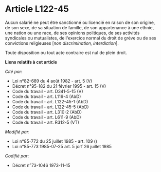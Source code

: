 # Article L122-45

Aucun salarié ne peut être sanctionné ou licencié en raison de son origine, de son sexe, de sa situation de famille, de son
appartenance à une ethnie, une nation ou une race, de ses opinions politiques, de ses activités syndicales ou mutualistes, de
l'exercice normal du droit de grève ou de ses convictions religieuses [*non discrimination, interdiction*].

Toute disposition ou tout acte contraire est nul de plein droit.

**Liens relatifs à cet article**

_Cité par_:

  - Loi n°82-689 du 4 août 1982 - art. 5 (V)
  - Décret n°95-182 du 21 février 1995 - art. 15 (V)
  - Code du travail - art. D341-5-15 (V)
  - Code du travail - art. L116-4 (AbD)
  - Code du travail - art. L122-45-1 (AbD)
  - Code du travail - art. L122-45-5 (AbD)
  - Code du travail - art. L310-2 (AbD)
  - Code du travail - art. L611-9 (AbD)
  - Code du travail - art. R312-5 (VT)

_Modifié par_:

  - Loi n°85-772 du 25 juillet 1985 - art. 109 ()
  - Loi n°85-773 1985-07-25 art. 5 jorf 26 juillet 1985

_Codifié par_:

  - Décret n°73-1046 1973-11-15
